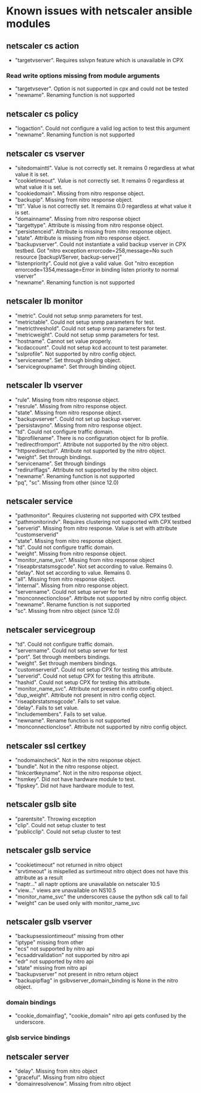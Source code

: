 # Known issues with netscaler ansible modules


## netscaler cs action

*  "targetvserver". Requires sslvpn feature which is unavailable in CPX

### Read write options missing from module arguments

* "targetvsever". Option is not supported in cpx and could not be tested
* "newname". Renaming function is not supported 


## netscaler cs policy

* "logaction". Could not configure a valid log action to test this argument
* "newname". Renaming function is not supported 

## netscaler cs vserver

* "sitedomainttl". Value is not correctly set. It remains 0 regardless at what value it is set.
* "cookietimeout". Value is not correctly set. It remains 0 regardless at what value it is set.
* "cookiedomain". Missing from nitro response object.
* "backupip". Missing from nitro response object.
* "ttl". Value is not correctly set. It remains 0.0 regardless at what value it is set.
* "domainname". Missing from nitro response object
* "targettype". Attribute is missing from nitro response object.
* "persistenceid". Attribute is missing from nitro response object.
* "state". Attribute is missing from nitro response object.
* "backupvserver". Could not instantiate a valid backup vserver in CPX testbed. Got "nitro exception errorcode=258,message=No such resource [backupVServer, backup-server]"
*  "listenpriority". Could not give a valid value. Got  "nitro exception errorcode=1354,message=Error in binding listen priority to normal vserver"
* "newname". Renaming function is not supported 

## netscaler lb monitor

* "metric". Could not setup snmp parameters for test.
* "metrictable". Could not setup snmp parameters for test.
* "metricthreshold". Could not setup snmp parameters for test.
* "metricweight". Could not setup snmp parameters for test.
* "hostname". Cannot set value properly.
* "kcdaccount". Could not setup kcd account to test parameter.
* "sslprofile". Not supported by nitro config object.
* "servicename". Set through binding object.
* "servicegroupname". Set through binding object.

## netscaler lb vserver

* "rule". Missing from nitro response object.
* "resrule". Missing from nitro response object.
* "state". Missing from nitro response object.
* "backupvserver". Could not set up backup vserver.
* "persistavpno". Missing from nitro response object.
* "td". Could not configure traffic domain.
* "lbprofilename". There is no configuration object for lb profile.
* "redirectfromport". Attribute not supported by the nitro object.
* "httpsredirecturl". Attribute not supported by the nitro object.
* "weight". Set through bindings.
* "servicename". Set through bindings
* "redirurlflags". Attribute not supported by the nitro object.
* "newname". Renaming function is not supported 
* "pq", "sc". Missing from other (since 12.0)

## netscaler service

* "pathmonitor". Requires clustering not supported with CPX testbed
* "pathmonitorindv". Requires clustering not supported with CPX testbed
* "serverid". Missing from nitro response. Value is set with attribute "customserverid"
* "state". Missing from nitro response object.
* "td". Could not configure traffic domain.
* "weight". Missing from nitro response object.
* "monitor\_name\_svc". Missing from nitro response object
* "riseapbrstatsmsgcode". Not set according to value. Remains 0.
* "delay". Not set according to value. Remains 0.
* "all". Missing from nitro response object.
* "Internal". Missing from nitro response object.
* "servername". Could not setup server for test
* "monconnectionclose". Attribute not supported by nitro config object.
* "newname". Rename function is not supported
* "sc". Missing from nitro object (since 12.0)

## netscaler servicegroup

* "td". Could not configure traffic domain.
* "servername". Could not setup server for test
* "port". Set through members bindings.
* "weight". Set through members bindings.
* "customserverid". Could not setup CPX for testing this attribute.
* "serverid". Could not setup CPX for testing this attribute.
* "hashid". Could not setup CPX for testing this attribute.
* "monitor\_name\_svc". Attribute not present in nitro config object.
* "dup\_weight". Attribute not present in nitro config object.
* "riseapbrstatsmsgcode". Fails to set value.
* "delay". Fails to set value.
* "includemembers". Fails to set value.
* "newname". Rename function is not supported
* "monconnectionclose". Attribute not supported by nitro config object.

## netscaler ssl certkey

* "nodomaincheck". Not in the nitro response object.
* "bundle". Not in the nitro response object.
* "linkcertkeyname". Not in the nitro response object.
* "hsmkey". Did not have hardware module to test.
* "fipskey". Did not have hardware module to test.

## netscaler gslb site

* "parentsite". Throwing exception
* "clip". Could not setup cluster to test
* "publicclip". Could not setup cluster to test

## netscaler gslb service

* "cookietimeout" not returned in nitro object
* "srvtimeout" is mispelled as svrtimeout nitro object does not have this attribute as a result
* "naptr..." all naptr options are unavailable on netscaler 10.5
* "view..." views are unavailable on NS10.5
* "monitor\_name\_svc" the underscores cause the python sdk call to fail
* "weight" can be used only with monitor\_name\_svc

## netscaler gslb vserver

* "backupsessiontimeout" missing from other
* "iptype" missing from other
* "ecs" not supported by nitro api
* "ecsaddrvalidation" not supported by nitro api
* "edr" not supported by nitro api
* "state" missing from nitro api
* "backupvserver" not present in nitro return object
* "backupipflag" in gslbvserver\_domain\_binding is None in the nitro object.

### domain bindings
* "cookie\_domainflag", "cookie\_domain" nitro api gets confused by the underscore.

### glsb service bindings

## netscaler server

* "delay". Missing from nitro object
* "graceful". Missing from nitro object
* "domainresolvenow". Missing from nitro object
